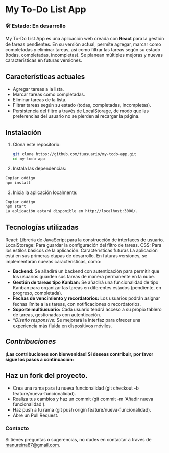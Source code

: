 # **My To-Do List App**

### 🛠 **Estado: En desarrollo**

My To-Do List App es una aplicación web creada con **React** para la gestión de tareas pendientes. En su versión actual, permite agregar, marcar como completadas y eliminar tareas, así como filtrar las tareas según su estado (todas, completadas, incompletas). Se planean múltiples mejoras y nuevas características en futuras versiones.

## **Características actuales**
  - Agregar tareas a la lista.
  - Marcar tareas como completadas.
  - Eliminar tareas de la lista.
  - Filtrar tareas según su estado (todas, completadas, incompletas).
  - Persistencia del filtro a través de LocalStorage, de modo que las preferencias del usuario no se pierden al recargar la página.

## **Instalación**

1. Clona este repositorio:
   ```bash
   git clone https://github.com/tuusuario/my-todo-app.git
   cd my-todo-app
   ```
2. Instala las dependencias:

  ```bash
  Copiar código
  npm install
  ```

3. Inicia la aplicación localmente:

  ```bash
  Copiar código
  npm start
  La aplicación estará disponible en http://localhost:3000/.
  ```

## **Tecnologías utilizadas**

React: Librería de JavaScript para la construcción de interfaces de usuario.
LocalStorage: Para guardar la configuración del filtro de tareas.
CSS: Para los estilos básicos de la aplicación.
Características futuras
La aplicación está en sus primeras etapas de desarrollo. En futuras versiones, se implementarán nuevas características, como:

  - **Backend:** Se añadirá un backend con autenticación para permitir que los usuarios guarden sus tareas de manera permanente en la nube.
  - **Gestión de tareas tipo Kanban:** Se añadirá una funcionalidad de tipo Kanban para organizar las tareas en diferentes estados (pendiente, en progreso, completada).
  - **Fechas de vencimiento y recordatorios:** Los usuarios podrán asignar fechas límite a las tareas, con notificaciones o recordatorios.
  - **Soporte multiusuario:** Cada usuario tendrá acceso a su propio tablero de tareas, gestionadas con autenticación.
  - **Diseño responsive:* Se mejorará la interfaz para ofrecer una experiencia más fluida en dispositivos móviles.

## *Contribuciones*

**¡Las contribuciones son bienvenidas! Si deseas contribuir, por favor sigue los pasos a continuación:**

## **Haz un fork del proyecto.**
- Crea una rama para tu nueva funcionalidad (git checkout -b feature/nueva-funcionalidad).
- Realiza tus cambios y haz un commit (git commit -m 'Añadir nueva funcionalidad').
- Haz push a tu rama (git push origin feature/nueva-funcionalidad).
- Abre un Pull Request.

### **Contacto**
Si tienes preguntas o sugerencias, no dudes en contactar a través de manureina87@gmail.com.
